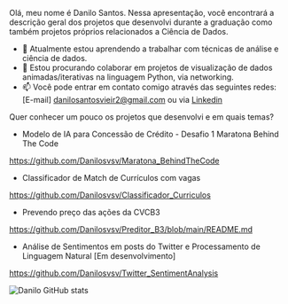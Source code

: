 Olá, meu nome é Danilo Santos. Nessa apresentação, você encontrará a descrição geral dos projetos que desenvolvi durante a graduação como também projetos próprios relacionados a Ciência de Dados.


- 🌱 Atualmente estou aprendendo a trabalhar com técnicas de análise e ciência de dados.
- 👯 Estou procurando colaborar em projetos de visualização de dados animadas/iterativas na linguagem Python, via networking.
- 📫 Você pode entrar em contato comigo através das seguintes redes: [E-mail] danilosantosvieir2@gmail.com ou via [Linkedin](https://www.linkedin.com/in/danilo-santos-21a6421b0/)

Quer conhecer um pouco os projetos que desenvolvi e em quais temas? 

- Modelo de IA para Concessão de Crédito - Desafio 1 Maratona Behind The Code

https://github.com/Danilosvsv/Maratona_BehindTheCode

- Classificador de Match de Currículos com vagas

https://github.com/Danilosvsv/Classificador_Curriculos

- Prevendo preço das ações da CVCB3

https://github.com/Danilosvsv/Preditor_B3/blob/main/README.md

- Análise de Sentimentos em posts do Twitter e Processamento de Linguagem Natural [Em desenvolvimento]

https://github.com/Danilosvsv/Twitter_SentimentAnalysis


![Danilo GitHub stats](https://github-readme-stats.vercel.app/api?username=Danilosvsv&show_icons=true&theme=radical)

<!--
**Danilosvsv/Danilosvsv** is a ✨ _special_ ✨ repository because its `README.md` (this file) appears on your GitHub profile.

Here are some ideas to get you started:

- 🔭 I’m currently working on ...
- 🌱 I’m currently learning ...
- 👯 I’m looking to collaborate on ...
- 🤔 I’m looking for help with ...
- 💬 Ask me about ...
- 📫 How to reach me: ...
- 😄 Pronouns: ...
- ⚡ Fun fact: ...
-->
